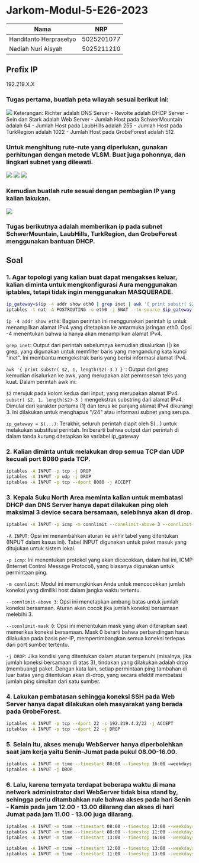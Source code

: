 # Jarkom-Modul-5-E26-2023
| Nama | NRP |
|----------|----------|
| Handitanto Herprasetyo | 5025201077 |
| Nadiah Nuri Aisyah  | 5025211210 |  

<h2>Prefix IP</h2>

192.219.X.X

### Tugas pertama, buatlah peta wilayah sesuai berikut ini:
<img src=soal.png>
Keterangan:	Richter adalah DNS Server
- Revolte adalah DHCP Server 
- Sein dan Stark adalah Web Server
- Jumlah Host pada SchwerMountain adalah 64
- Jumlah Host pada LaubHills adalah 255
- Jumlah Host pada TurkRegion adalah 1022
- Jumlah Host pada GrobeForest adalah 512

### Untuk menghitung rute-rute yang diperlukan, gunakan perhitungan dengan metode VLSM. Buat juga pohonnya, dan lingkari subnet yang dilewati.

<img src=subnet.png>
<img src=treevlsm.png>
<img src=pembagian-ip.png>

### Kemudian buatlah rute sesuai dengan pembagian IP yang kalian lakukan.

<img src=rute.png>

### Tugas berikutnya adalah memberikan ip pada subnet SchwerMountain, LaubHills, TurkRegion, dan GrobeForest menggunakan bantuan DHCP.

Soal
--

### 1. Agar topologi yang kalian buat dapat mengakses keluar, kalian diminta untuk mengkonfigurasi Aura menggunakan iptables, tetapi tidak ingin menggunakan MASQUERADE.

```bash
ip_gateway=$(ip -4 addr show eth0 | grep inet | awk '{ print substr( $2, 1, length($2)-3 ) }')
iptables -t nat -A POSTROUTING -o eth0 -j SNAT --to-source $ip_gateway`
```
`ip -4 addr show eth0`: Bagian perintah ini menggunakan perintah ip untuk menampilkan alamat IPv4 yang ditetapkan ke antarmuka jaringan eth0. Opsi -4 menentukan bahwa ia hanya akan menampilkan alamat IPv4.

`grep inet`: Output dari perintah sebelumnya kemudian disalurkan (|) ke grep, yang digunakan untuk memfilter baris yang mengandung kata kunci "inet". Ini membantu mengekstrak baris yang berisi informasi alamat IPv4.

`awk '{ print substr( $2, 1, length($2)-3 ) }'`: Output dari grep kemudian disalurkan ke awk, yang merupakan alat pemrosesan teks yang kuat. Dalam perintah awk ini:

`$2` merujuk pada kolom kedua dari input, yang merupakan alamat IPv4.
`substr( $2, 1, length($2)-3 )` mengekstrak substring dari alamat IPv4. Dimulai dari karakter pertama (1) dan terus ke panjang alamat IPv4 dikurangi 3. Ini dilakukan untuk menghapus "/24" atau informasi subnet yang serupa.

`ip_gateway = $(...)`: Terakhir, seluruh perintah diapit oleh $(...) untuk melakukan substitusi perintah. Ini berarti bahwa output dari perintah di dalam tanda kurung ditetapkan ke variabel ip_gateway

### 2. Kalian diminta untuk melakukan drop semua TCP dan UDP kecuali port 8080 pada TCP.
```bash
iptables -A INPUT -p tcp -j DROP
iptables -A INPUT -p udp -j DROP
iptables -A INPUT -p tcp --dport 8080 -j ACCEPT
```
### 3. Kepala Suku North Area meminta kalian untuk membatasi DHCP dan DNS Server hanya dapat dilakukan ping oleh maksimal 3 device secara bersamaan, selebihnya akan di drop.
```bash
iptables -A INPUT -p icmp -m connlimit --connlimit-above 3 --connlimit-mask 0 -j DROP
```

`-A INPUT`: Opsi ini menambahkan aturan ke akhir tabel yang ditentukan (INPUT dalam kasus ini). Tabel INPUT digunakan untuk paket masuk yang ditujukan untuk sistem lokal.

`-p icmp`: Ini menentukan protokol yang akan dicocokkan, dalam hal ini, ICMP (Internet Control Message Protocol), yang biasanya digunakan untuk permintaan ping.

`-m connlimit`: Modul ini memungkinkan Anda untuk mencocokkan jumlah koneksi yang dimiliki host dalam jangka waktu tertentu.

`--connlimit-above 3`: Opsi ini menetapkan ambang batas untuk jumlah koneksi bersamaan. Aturan akan cocok jika jumlah koneksi bersamaan melebihi 3.

`--connlimit-mask 0`: Opsi ini menentukan mask yang akan diterapkan saat memeriksa koneksi bersamaan. Mask 0 berarti bahwa perbandingan harus dilakukan pada basis per-IP, mempertimbangkan semua koneksi terlepas dari port sumber tertentu.

`-j DROP`: Jika kondisi yang ditentukan dalam aturan terpenuhi (misalnya, jika jumlah koneksi bersamaan di atas 3), tindakan yang dilakukan adalah drop (membuang) paket. Dengan kata lain, setiap permintaan ping tambahan di luar batas yang ditentukan akan di-drop, yang secara efektif membatasi jumlah ping simultan dari satu sumber.


### 4. Lakukan pembatasan sehingga koneksi SSH pada Web Server hanya dapat dilakukan oleh masyarakat yang berada pada GrobeForest.
```bash
iptables -A INPUT -p tcp --dport 22 -s 192.219.4.2/22 -j ACCEPT
iptables -A INPUT -p tcp --dport 22 -j DROP
```

### 5. Selain itu, akses menuju WebServer hanya diperbolehkan saat jam kerja yaitu Senin-Jumat pada pukul 08.00-16.00.
```bash
iptables -A INPUT -m time --timestart 08:00 --timestop 16:00 –weekdays Mon,Tue,Wed,Thu,Fri -j ACCEPT
iptables -A INPUT -j DROP
```

### 6. Lalu, karena ternyata terdapat beberapa waktu di mana network administrator dari WebServer tidak bisa stand by, sehingga perlu ditambahkan rule bahwa akses pada hari Senin - Kamis pada jam 12.00 - 13.00 dilarang dan akses di hari Jumat pada jam 11.00 - 13.00 juga dilarang.
```bash
iptables -A INPUT -m time --timestart 08:00 --timestop 12:00 --weekdays Mon,Tue,Wed,Thu -j ACCEPT
iptables -A INPUT -m time --timestart 08:00 --timestop 11:00 --weekdays Fri -j ACCEPT
iptables -A INPUT -m time --timestart 13:00 --timestop 16:00 --weekdays Mon,Tue,Wed,Thu,Fri -j ACCEPT

iptables -A INPUT -m time --timestart 12:00 --timestop 13:00 --weekdays Mon,Tue,Wed,Thu -j DROP
iptables -A INPUT -m time --timestart 11:00 --timestop 13:00 --weekdays Fri -j DROP
```
